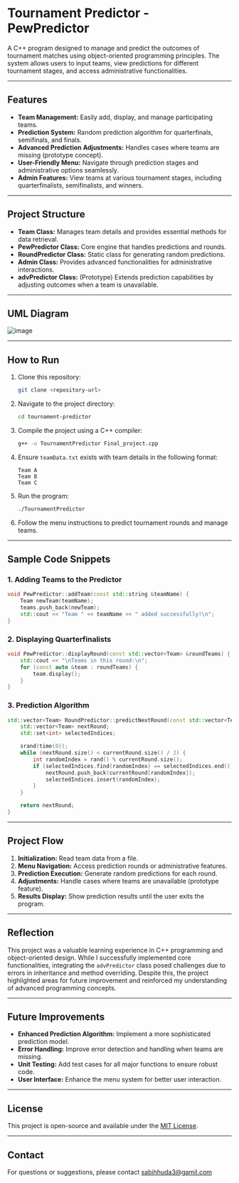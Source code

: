 # Tournament Predictor - PewPredictor
A C++ program designed to manage and predict the outcomes of tournament matches using object-oriented programming principles. The system allows users to input teams, view predictions for different tournament stages, and access administrative functionalities.

---

## Features
- **Team Management:** Easily add, display, and manage participating teams.
- **Prediction System:** Random prediction algorithm for quarterfinals, semifinals, and finals.
- **Advanced Prediction Adjustments:** Handles cases where teams are missing (prototype concept).
- **User-Friendly Menu:** Navigate through prediction stages and administrative options seamlessly.
- **Admin Features:** View teams at various tournament stages, including quarterfinalists, semifinalists, and winners.

---

## Project Structure
- **Team Class:** Manages team details and provides essential methods for data retrieval.
- **PewPredictor Class:** Core engine that handles predictions and rounds.
- **RoundPredictor Class:** Static class for generating random predictions.
- **Admin Class:** Provides advanced functionalities for administrative interactions.
- **advPredictor Class:** (Prototype) Extends prediction capabilities by adjusting outcomes when a team is unavailable.

---

## UML Diagram
![image](https://github.com/user-attachments/assets/5b7b09ab-b752-4119-9aee-0bc352b9783f)


---

## How to Run
1. Clone this repository:
   ```bash
   git clone <repository-url>
   ```
2. Navigate to the project directory:
   ```bash
   cd tournament-predictor
   ```
3. Compile the project using a C++ compiler:
   ```bash
   g++ -o TournamentPredictor Final_project.cpp
   ```
4. Ensure `teamData.txt` exists with team details in the following format:
   ```
   Team A
   Team B
   Team C
   ```
5. Run the program:
   ```bash
   ./TournamentPredictor
   ```
6. Follow the menu instructions to predict tournament rounds and manage teams.

---

## Sample Code Snippets
### 1. Adding Teams to the Predictor
```cpp
void PewPredictor::addTeam(const std::string &teamName) {
    Team newTeam(teamName);
    teams.push_back(newTeam);
    std::cout << "Team " << teamName << " added successfully!\n";
}
```

### 2. Displaying Quarterfinalists
```cpp
void PewPredictor::displayRound(const std::vector<Team> &roundTeams) {
    std::cout << "\nTeams in this round:\n";
    for (const auto &team : roundTeams) {
        team.display();
    }
}
```

### 3. Prediction Algorithm
```cpp
std::vector<Team> RoundPredictor::predictNextRound(const std::vector<Team> &currentRound) {
    std::vector<Team> nextRound;
    std::set<int> selectedIndices;

    srand(time(0));
    while (nextRound.size() < currentRound.size() / 2) {
        int randomIndex = rand() % currentRound.size();
        if (selectedIndices.find(randomIndex) == selectedIndices.end()) {
            nextRound.push_back(currentRound[randomIndex]);
            selectedIndices.insert(randomIndex);
        }
    }

    return nextRound;
}
```

---

## Project Flow
1. **Initialization:** Read team data from a file.
2. **Menu Navigation:** Access prediction rounds or administrative features.
3. **Prediction Execution:** Generate random predictions for each round.
4. **Adjustments:** Handle cases where teams are unavailable (prototype feature).
5. **Results Display:** Show prediction results until the user exits the program.

---

## Reflection
This project was a valuable learning experience in C++ programming and object-oriented design. While I successfully implemented core functionalities, integrating the `advPredictor` class posed challenges due to errors in inheritance and method overriding. Despite this, the project highlighted areas for future improvement and reinforced my understanding of advanced programming concepts.

---

## Future Improvements
- **Enhanced Prediction Algorithm:** Implement a more sophisticated prediction model.
- **Error Handling:** Improve error detection and handling when teams are missing.
- **Unit Testing:** Add test cases for all major functions to ensure robust code.
- **User Interface:** Enhance the menu system for better user interaction.

---

## License
This project is open-source and available under the [MIT License](LICENSE).

---

## Contact
For questions or suggestions, please contact sabihhuda3@gamil.com

